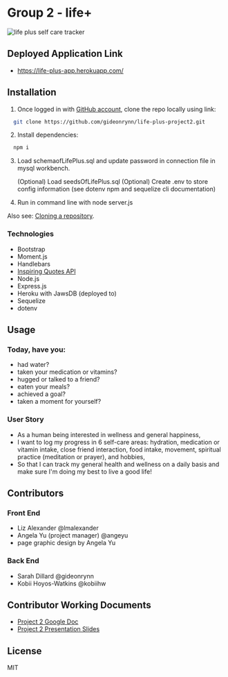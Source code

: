 # Group 2 - life+

![life plus self care tracker](public/assets/images/lifeplustracker.jpg)


## Deployed Application Link

* https://life-plus-app.herokuapp.com/


## Installation

1. Once logged in with [GitHub account](https://github.login/), clone the repo locally using link:

  ```sh
    git clone https://github.com/gideonrynn/life-plus-project2.git
  ```

2. Install dependencies:
```sh
  npm i
```

3. Load schemaofLifePlus.sql and update password in connection file in mysql workbench.

    (Optional) Load seedsOfLifePlus.sql
    (Optional) Create .env to store config information (see dotenv npm and sequelize cli documentation)

4. Run in command line with node server.js


Also see: [Cloning a repository](https://help.github.com/en/github/creating-cloning-and-archiving-repositories/cloning-a-repository).


### Technologies
* Bootstrap
* Moment.js
* Handlebars
* [Inspiring Quotes API](https://www.freecodecamp.org/forum/t/free-api-inspirational-quotes-json-with-code-examples/311373) 
* Node.js
* Express.js
* Heroku with JawsDB (deployed to)
* Sequelize
* dotenv

## Usage

### Today, have you:
* had water?
* taken your medication or vitamins?
* hugged or talked to a friend?
* eaten your meals?
* achieved a goal?
* taken a moment for yourself?

### User Story
* As a human being interested in wellness and general happiness,
* I want to log my progress in 6 self-care areas: hydration, medication or vitamin intake, close friend interaction, food intake, movement, spiritual practice (meditation or prayer), and hobbies, 
* So that I can track my general health and wellness on a daily basis and make sure I'm doing my best to live a good life!

## Contributors 
### Front End
* Liz Alexander @lmalexander
* Angela Yu (project manager) @angeyu
* page graphic design by Angela Yu

### Back End
* Sarah Dillard @gideonrynn
* Kobii Hoyos-Watkins @kobiihw


## Contributor Working Documents
* [Project 2 Google Doc](https://docs.google.com/document/d/19MVd9TSsCysplNj4eTVMN0gpJKs0w6qPWRiYaUpvdls/edit)
* [Project 2 Presentation Slides](https://docs.google.com/presentation/d/13x5YQRu6OWdkEmewS_UT8PSrp50yULRq-K2wPbrzar4/edit?usp=sharing)


## License
MIT 
